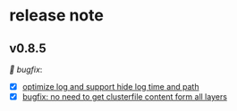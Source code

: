 # release note

## v0.8.5

*🚀 bugfix*:

- [x] [optimize log and support hide log time and path](https://../../pull/1346)
- [x] [bugfix: no need to get clusterfile content form all layers](https://../../pull/1345)